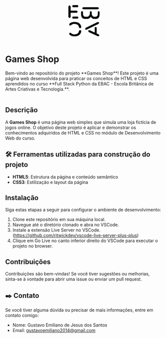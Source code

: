 <div align="center">
    <img align="center" alt="React" height="100" width="100" src="https://github.com/GustavoEmiliano/site_gamesshop/blob/main/images/Logo-EBAC.png" alt="EBAC Logo"><br><br>
</div>

# Games Shop

<div>
Bem-vindo ao repositório do projeto **Games Shop**! Este projeto é uma página web desenvolvida para praticar os conceitos de HTML e CSS aprendidos no curso **Full Stack Python da EBAC - Escola Britânica de Artes Criativas e Tecnologia.**.
<br><br>
</div>

## Descrição

A **Games Shop** é uma página web simples que simula uma loja fictícia de jogos online. O objetivo deste projeto é aplicar e demonstrar os conhecimentos adquiridos de HTML e CSS no módulo de Desenvolvimento Web do curso.

## 🛠️ Ferramentas utilizadas para construção do projeto

- **HTML5**: Estrutura da página e conteúdo semântico
- **CSS3**: Estilização e layout da página

## Instalação

Siga estas etapas a seguir para configurar o ambiente de desenvolvimento:

1. Clone este repositório em sua máquina local.
2. Navegue até o diretório clonado e abra no VSCode.
3. Instale a extensão Live Server no VSCode. (https://github.com/ritwickdey/vscode-live-server-plus-plus)
4. Clique em Go Live no canto inferior direito do VSCode para executar o projeto no browser.

## Contribuições

Contribuições são bem-vindas! Se você tiver sugestões ou melhorias, sinta-se à vontade para abrir uma issue ou enviar um pull request.

## ✒️ Contato

Se você tiver alguma dúvida ou precisar de mais informações, entre em contato comigo:

- Nome: Gustavo Emiliano de Jesus dos Santos
- Email: gustavoemiliano2014@gmail.com




